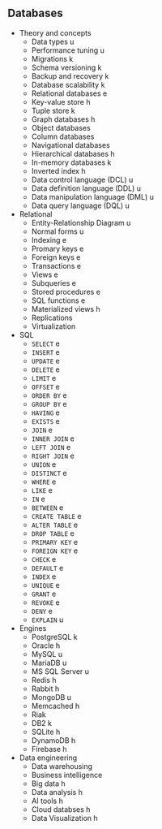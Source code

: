 ## Databases

- Theory and concepts
  - Data types u
  - Performance tuning u
  - Migrations k
  - Schema versioning k
  - Backup and recovery k
  - Database scalability k
  - Relational databases e
  - Key-value store h
  - Tuple store k
  - Graph databases h
  - Object databases
  - Column databases
  - Navigational databases
  - Hierarchical databases h
  - In-memory databases k
  - Inverted index h
  - Data control language (DCL) u
  - Data definition language (DDL) u
  - Data manipulation language (DML) u
  - Data query language (DQL) u
- Relational
  - Entity-Relationship Diagram u
  - Normal forms u
  - Indexing e
  - Promary keys e
  - Foreign keys e
  - Transactions e
  - Views e
  - Subqueries e
  - Stored procedures e
  - SQL functions e
  - Materialized views h
  - Replications
  - Virtualization
- SQL
  - `SELECT` e
  - `INSERT` e
  - `UPDATE` e
  - `DELETE` e
  - `LIMIT` e
  - `OFFSET` e
  - `ORDER BY` e
  - `GROUP BY` e
  - `HAVING` e
  - `EXISTS` e
  - `JOIN` e
  - `INNER JOIN` e
  - `LEFT JOIN` e
  - `RIGHT JOIN` e
  - `UNION` e
  - `DISTINCT` e
  - `WHERE` e
  - `LIKE` e
  - `IN` e
  - `BETWEEN` e
  - `CREATE TABLE` e
  - `ALTER TABLE` e
  - `DROP TABLE` e
  - `PRIMARY KEY` e
  - `FOREIGN KEY` e
  - `CHECK` e
  - `DEFAULT` e
  - `INDEX` e
  - `UNIQUE` e
  - `GRANT` e
  - `REVOKE` e
  - `DENY` e
  - `EXPLAIN` u
- Engines
  - PostgreSQL k
  - Oracle h
  - MySQL u
  - MariaDB u
  - MS SQL Server u
  - Redis h
  - Rabbit h
  - MongoDB u
  - Memcached h
  - Riak
  - DB2 k
  - SQLite h
  - DynamoDB h
  - Firebase h
- Data engineering
  - Data warehousing
  - Business intelligence
  - Big data h
  - Data analysis h
  - AI tools h
  - Cloud databses h
  - Data Visualization h
